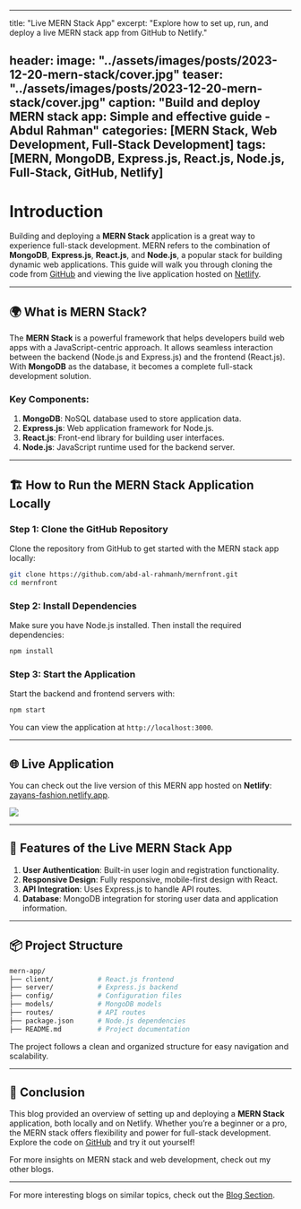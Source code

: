 
---
title: "Live MERN Stack App"
excerpt: "Explore how to set up, run, and deploy a live MERN stack app from GitHub to Netlify."
 
header:
  image: "../assets/images/posts/2023-12-20-mern-stack/cover.jpg"
  teaser: "../assets/images/posts/2023-12-20-mern-stack/cover.jpg"
  caption: "Build and deploy MERN stack app: Simple and effective guide - Abdul Rahman"
  categories: [MERN Stack, Web Development, Full-Stack Development]
  tags: [MERN, MongoDB, Express.js, React.js, Node.js, Full-Stack, GitHub, Netlify]
---

# Introduction

Building and deploying a **MERN Stack** application is a great way to experience full-stack development. MERN refers to the combination of **MongoDB**, **Express.js**, **React.js**, and **Node.js**, a popular stack for building dynamic web applications. This guide will walk you through cloning the code from [GitHub](https://github.com/abd-al-rahmanh) and viewing the live application hosted on [Netlify](https://zayans-fashion.netlify.app/).

---

## 🌍 What is MERN Stack?

The **MERN Stack** is a powerful framework that helps developers build web apps with a JavaScript-centric approach. It allows seamless interaction between the backend (Node.js and Express.js) and the frontend (React.js). With **MongoDB** as the database, it becomes a complete full-stack development solution.

### Key Components:
1. **MongoDB**: NoSQL database used to store application data.
2. **Express.js**: Web application framework for Node.js.
3. **React.js**: Front-end library for building user interfaces.
4. **Node.js**: JavaScript runtime used for the backend server.

---

## 🏗️ How to Run the MERN Stack Application Locally

### Step 1: Clone the GitHub Repository
Clone the repository from GitHub to get started with the MERN stack app locally:

```bash
git clone https://github.com/abd-al-rahmanh/mernfront.git
cd mernfront
```

### Step 2: Install Dependencies
Make sure you have Node.js installed. Then install the required dependencies:

```bash
npm install
```

### Step 3: Start the Application
Start the backend and frontend servers with:

```bash
npm start
```

You can view the application at `http://localhost:3000`.

---

## 🌐 Live Application

You can check out the live version of this MERN app hosted on **Netlify**: [zayans-fashion.netlify.app](https://zayans-fashion.netlify.app/).

![](https://zayans-fashion.netlify.app/)

---

## 🚀 Features of the Live MERN Stack App

1. **User Authentication**: Built-in user login and registration functionality.
2. **Responsive Design**: Fully responsive, mobile-first design with React.
3. **API Integration**: Uses Express.js to handle API routes.
4. **Database**: MongoDB integration for storing user data and application information.

---

## 📦 Project Structure

```bash
mern-app/
├── client/           # React.js frontend
├── server/           # Express.js backend
├── config/           # Configuration files
├── models/           # MongoDB models
├── routes/           # API routes
├── package.json      # Node.js dependencies
├── README.md         # Project documentation
```

The project follows a clean and organized structure for easy navigation and scalability.

---

## 🎉 Conclusion

This blog provided an overview of setting up and deploying a **MERN Stack** application, both locally and on Netlify. Whether you’re a beginner or a pro, the MERN stack offers flexibility and power for full-stack development. Explore the code on [GitHub](https://github.com/abd-al-rahmanh) and try it out yourself!

For more insights on MERN stack and web development, check out my other blogs.

---
For more interesting blogs on similar topics, check out the [Blog Section](https://abdulrahmanh.com/blog).

